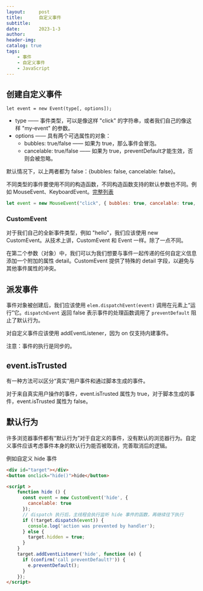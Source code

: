 ```yaml
---
layout:     post
title:      自定义事件
subtitle:   
date:       2023-1-3
author:     
header-img: 
catalog: true
tags:
    - 事件
    - 自定义事件
    - JavaScript
---
```

## 创建自定义事件
`let event = new Event(type[, options]);`

- type —— 事件类型，可以是像这样 "click" 的字符串，或者我们自己的像这样 "my-event" 的参数。
- options —— 具有两个可选属性的对象： 
  - bubbles: true/false —— 如果为 true，那么事件会冒泡。
  - cancelable: true/false —— 如果为 true，preventDefault才能生效，否则会被忽略。

默认情况下，以上两者都为 false：{bubbles: false, cancelable: false}。

不同类型的事件要使用不同的构造函数，不同构造函数支持的默认参数也不同。例如 MouseEvent、KeyboardEvent。[完整列表](https://www.w3.org/TR/uievents/)

```javascript
let event = new MouseEvent("click", { bubbles: true, cancelable: true, clientX: 100, clientY: 100 });
```

### CustomEvent
对于我们自己的全新事件类型，例如 "hello"，我们应该使用 new CustomEvent。从技术上讲，CustomEvent 和 Event 一样。除了一点不同。

在第二个参数（对象）中，我们可以为我们想要与事件一起传递的任何自定义信息添加一个附加的属性 detail。CustomEvent 提供了特殊的 detail 字段，以避免与其他事件属性的冲突。

## 派发事件
事件对象被创建后，我们应该使用 `elem.dispatchEvent(event)` 调用在元素上“运行”它。`dispatchEvent` 返回 false 表示事件的处理函数调用了 `preventDefault` 阻止了默认行为。

对自定义事件应该使用 addEventListener，因为 on<event> 仅支持内建事件。

注意：事件的执行是同步的。

## event.isTrusted
有一种方法可以区分“真实”用户事件和通过脚本生成的事件。

对于来自真实用户操作的事件，event.isTrusted 属性为 true，对于脚本生成的事件，event.isTrusted 属性为 false。

## 默认行为
许多浏览器事件都有“默认行为”对于自定义的事件，没有默认的浏览器行为。自定义事件应该考虑事件本身的默认行为能否被取消，完善取消后的逻辑。

例如自定义 hide 事件
```html
<div id="target"></div>
<button onclick="hide()">hide</button>

<script >
    function hide () {
      const event = new CustomEvent('hide', {
        cancelable: true
      });
      // dispatch 执行后，主线程会执行监听 hide 事件的函数，再继续往下执行
      if (!target.dispatch(event)) {
        console.log('action was prevented by handler');
      } else {
        target.hidden = true;
      }
    }
    target.addEventListener('hide', function (e) {
      if (confirm('call preventDefault?')) {
        e.preventDefault();
      }
    });
</script>
```